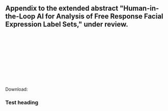 ## Appendix to the extended abstract "Human-in-the-Loop AI for Analysis of Free Response Facial Expression Label Sets," under review.
<object data="Butler_Oster_Togelius_abstract_IVA_2020_appendix.pdf" type="application/pdf" width="900px" height="2400px">
  <embed src="https://github.com/crystal-butler/MiFace/blob/master/docs/Butler_Oster_Togelius_abstract_IVA_2020_appendix.pdf">
    <p>Download:<a href="https://github.com/crystal-butler/MiFace/blob/master/docs/Butler_Oster_Togelius_abstract_IVA_2020_appendix.pdf"</a></p>
  </embed>
</object>

### Test heading
